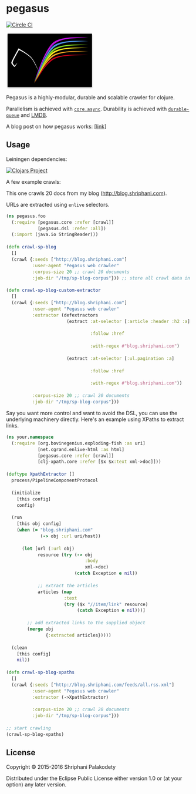 # pegasus

[![Circle CI](https://circleci.com/gh/shriphani/pegasus.svg?style=shield&circle-token=351e60b226583e6e24fece5d35f03fbb4f50d3bc)](https://circleci.com/gh/shriphani/pegasus)

<img src="pegasus_logo.png" align="middle" />

Pegasus is a highly-modular, durable and scalable crawler for clojure.

Parallelism is achieved with [`core.async`](https://clojure.github.io/core.async/).
Durability is achieved with [`durable-queue`](https://github.com/Factual/durable-queue) and [LMDB](https://symas.com/products/lightning-memory-mapped-database/).

A blog post on how pegasus works: [[link]](http://blog.shriphani.com/2016/01/25/pegasus-a-modular-durable-web-crawler-for-clojure/)

## Usage

Leiningen dependencies:

[![Clojars Project](https://img.shields.io/clojars/v/pegasus.svg)](https://clojars.org/pegasus)

A few example crawls:

This one crawls 20 docs from my blog (http://blog.shriphani.com).

URLs are extracted using `enlive` selectors.

```clojure
(ns pegasus.foo
  (:require [pegasus.core :refer [crawl]]
            [pegasus.dsl :refer :all])
  (:import (java.io StringReader)))

(defn crawl-sp-blog
  []
  (crawl {:seeds ["http://blog.shriphani.com"]
          :user-agent "Pegasus web crawler"
          :corpus-size 20 ;; crawl 20 documents
          :job-dir "/tmp/sp-blog-corpus"})) ;; store all crawl data in /tmp/sp-blog-corpus/

(defn crawl-sp-blog-custom-extractor
  []
  (crawl {:seeds ["http://blog.shriphani.com"]
          :user-agent "Pegasus web crawler"
          :extractor (defextractors
                       (extract :at-selector [:article :header :h2 :a]

                                :follow :href

                                :with-regex #"blog.shriphani.com")
                       
                       (extract :at-selector [:ul.pagination :a]

                                :follow :href
                                
                                :with-regex #"blog.shriphani.com"))
          
          :corpus-size 20 ;; crawl 20 documents
          :job-dir "/tmp/sp-blog-corpus"}))
```

Say you want more control and want to avoid the DSL, you can use the underlying
machinery directly. Here's an example using XPaths to extract links.

```clojure
(ns your.namespace
  (:require [org.bovinegenius.exploding-fish :as uri]
            [net.cgrand.enlive-html :as html]
            [pegasus.core :refer [crawl]]
            [clj-xpath.core :refer [$x $x:text xml->doc]]))

(deftype XpathExtractor []
  process/PipelineComponentProtocol
  
  (initialize
    [this config]
    config)
  
  (run
    [this obj config]
    (when (= "blog.shriphani.com"
             (-> obj :url uri/host))
      
      (let [url (:url obj)
            resource (try (-> obj
                              :body
                              xml->doc)
                          (catch Exception e nil))
            
            ;; extract the articles
            articles (map
                      :text
                      (try ($x "//item/link" resource)
                           (catch Exception e nil)))]
        
        ;; add extracted links to the supplied object
        (merge obj
               {:extracted articles}))))

  (clean
    [this config]
    nil))

(defn crawl-sp-blog-xpaths
  []
  (crawl {:seeds ["http://blog.shriphani.com/feeds/all.rss.xml"]
          :user-agent "Pegasus web crawler"
          :extractor (->XpathExtractor)
          
          :corpus-size 20 ;; crawl 20 documents
          :job-dir "/tmp/sp-blog-corpus"}))

;; start crawling
(crawl-sp-blog-xpaths)          
```

## License

Copyright © 2015-2016 Shriphani Palakodety

Distributed under the Eclipse Public License either version 1.0 or (at
your option) any later version.
